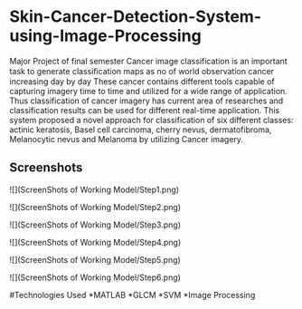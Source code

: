 # Skin-Cancer-Detection-System-using-Image-Processing
Major Project of final semester
Cancer image classification is an important task to generate classiﬁcation maps as no of world observation cancer increasing day by day 
These cancer contains different tools capable of capturing imagery time to time and utilized for a wide range of application. 
Thus classification of cancer imagery has current area of researches and classification results can be used for different real-time application.
This system proposed a novel approach for classification of six different classes:
actinic keratosis, Basel cell carcinoma, cherry nevus, dermatofibroma, Melanocytic nevus and Melanoma by utilizing Cancer imagery. 

 ## Screenshots
 ![](ScreenShots of Working Model/Step1.png)

![](ScreenShots of Working Model/Step2.png)

![](ScreenShots of Working Model/Step3.png)

![](ScreenShots of Working Model/Step4.png)

![](ScreenShots of Working Model/Step5.png)

![](ScreenShots of Working Model/Step6.png)

#Technologies Used
*MATLAB
*GLCM
*SVM
*Image Processing

